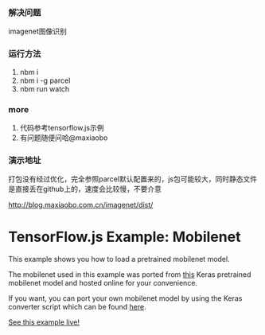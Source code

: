 ### 解决问题
imagenet图像识别

### 运行方法
1. nbm i 
2. nbm i -g parcel
3. nbm run watch

### more
1. 代码参考tensorflow.js示例
2. 有问题随便问哈@maxiaobo

### 演示地址

打包没有经过优化，完全参照parcel默认配置来的，js包可能较大，同时静态文件是直接丢在github上的，速度会比较慢，不要介意

http://blog.maxiaobo.com.cn/imagenet/dist/

# TensorFlow.js Example: Mobilenet

This example shows you how to load a pretrained mobilenet model.

The mobilenet used in this example was ported from
[this](https://github.com/fchollet/deep-learning-models/releases/download/v0.6/mobilenet_2_5_224_tf.h5)
Keras pretrained mobilenet model and hosted online for your convenience.

If you want, you can port your own mobilenet model by using the Keras converter script which
can be found [here](https://github.com/tensorflow/tfjs-converter).

[See this example live!](https://storage.googleapis.com/tfjs-examples/mobilenet/dist/index.html)
